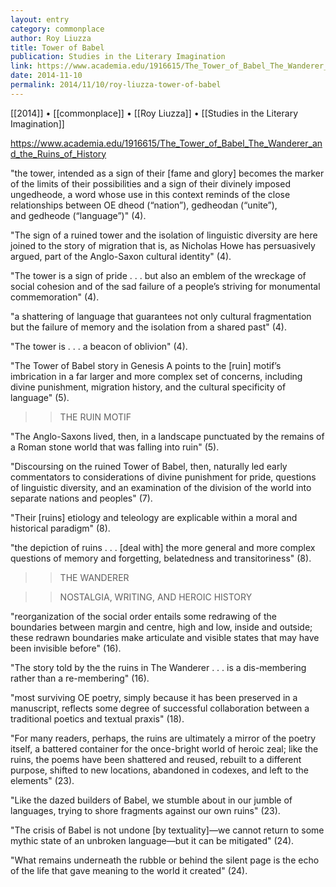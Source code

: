 ```yaml
---
layout: entry
category: commonplace
author: Roy Liuzza
title: Tower of Babel
publication: Studies in the Literary Imagination
link: https://www.academia.edu/1916615/The_Tower_of_Babel_The_Wanderer_and_the_Ruins_of_History
date: 2014-11-10
permalink: 2014/11/10/roy-liuzza-tower-of-babel
---
```


[[2014]] • [[commonplace]] • [[Roy Liuzza]] • [[Studies in the Literary Imagination]]

https://www.academia.edu/1916615/The_Tower_of_Babel_The_Wanderer_and_the_Ruins_of_History

"the tower, intended as a sign of their [fame and glory] becomes the marker of the limits of their possibilities and a sign of their divinely imposed ungedheode, a word whose use in this context reminds of the close relationships between OE dheod (“nation”), gedheodan (“unite”), and gedheode (“language”)" (4). 

"The sign of a ruined tower and the isolation of linguistic diversity are here joined to the story of migration that is, as Nicholas Howe has persuasively argued, part of the Anglo-Saxon cultural identity" (4).

"The tower is a sign of pride . . . but also an emblem of the wreckage of social cohesion and of the sad failure of a people’s striving for monumental commemoration" (4).

"a shattering of language that guarantees not only cultural fragmentation but the failure of memory and the isolation from a shared past" (4).

"The tower is . . . a beacon of oblivion" (4).

"The Tower of Babel story in Genesis A points to the [ruin] motif’s imbrication in a far larger and more complex set of concerns, including divine punishment, migration history, and the cultural specificity of language" (5).


>>THE RUIN MOTIF

"The Anglo-Saxons lived, then, in a landscape punctuated by the remains of a Roman stone world that was falling into ruin" (5).

"Discoursing on the ruined Tower of Babel, then, naturally led early commentators to considerations of divine punishment for pride, questions of linguistic diversity, and an examination of the division of the world into separate nations and peoples" (7).

"Their [ruins] etiology and teleology are explicable within a moral and historical paradigm" (8).

"the depiction of ruins . . . [deal with] the more general and more complex questions of memory and forgetting, belatedness and transitoriness" (8).



>>THE WANDERER


>>NOSTALGIA, WRITING, AND HEROIC HISTORY

"reorganization of the social order entails some redrawing of the boundaries between margin and centre, high and low, inside and outside; these redrawn boundaries make articulate and visible states that may have been invisible before" (16).

"The story told by the the ruins in The Wanderer . . . is a dis-membering rather than a re-membering" (16).

"most surviving OE poetry, simply because it has been preserved in a manuscript, reflects some degree of successful collaboration between a traditional poetics and textual praxis" (18).

"For many readers, perhaps, the ruins are ultimately a mirror of the poetry itself, a battered container for the once-bright world of heroic zeal; like the ruins, the poems have been shattered and reused, rebuilt to a different purpose, shifted to new locations, abandoned in codexes, and left to the elements" (23).

"Like the dazed builders of Babel, we stumble about in our jumble of languages, trying to shore fragments against our own ruins" (23).

"The crisis of Babel is not undone [by textuality]—we cannot return to some mythic state of an unbroken language—but it can be mitigated" (24).

"What remains underneath the rubble or behind the silent page is the echo of the life that gave meaning to the world it created" (24).
